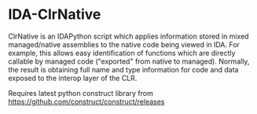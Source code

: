 IDA-ClrNative
=============

ClrNative is an IDAPython script which applies information stored in mixed managed/native assemblies to the native code being viewed in IDA. For example, this allows easy identification of functions which are directly callable by managed code ("exported" from native to managed). Normally, the result is obtaining full name and type information for code and data exposed to the interop layer of the CLR.

Requires latest python construct library from https://github.com/construct/construct/releases
